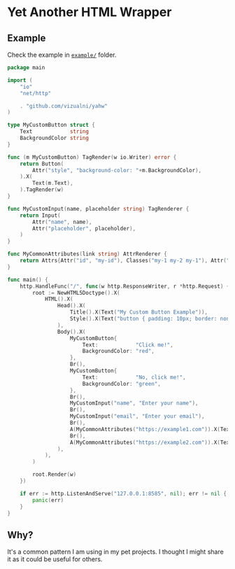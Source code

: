 # Yet Another HTML Wrapper

## Example

Check the example in [`example/`](https://github.com/Vizualni/yahw/blob/main/example/main.go) folder.

```go
package main

import (
	"io"
	"net/http"

	. "github.com/vizualni/yahw"
)

type MyCustomButton struct {
	Text            string
	BackgroundColor string
}

func (m MyCustomButton) TagRender(w io.Writer) error {
	return Button(
		Attr("style", "background-color: "+m.BackgroundColor),
	).X(
		Text(m.Text),
	).TagRender(w)
}

func MyCustomInput(name, placeholder string) TagRenderer {
	return Input(
		Attr("name", name),
		Attr("placeholder", placeholder),
	)
}

func MyCommonAttributes(link string) AttrRenderer {
	return Attrs{Attr("id", "my-id"), Classes("my-1 my-2 my-1"), Attr("href", link)}
}

func main() {
	http.HandleFunc("/", func(w http.ResponseWriter, r *http.Request) {
		root := NewHTML5Doctype().X(
			HTML().X(
				Head().X(
					Title().X(Text("My Custom Button Example")),
					Style().X(Text("button { padding: 10px; border: none; }")),
				),
				Body().X(
					MyCustomButton{
						Text:            "Click me!",
						BackgroundColor: "red",
					},
					Br(),
					MyCustomButton{
						Text:            "No, click me!",
						BackgroundColor: "green",
					},
					Br(),
					MyCustomInput("name", "Enter your name"),
					Br(),
					MyCustomInput("email", "Enter your email"),
					Br(),
					A(MyCommonAttributes("https://example1.com")).X(Text("Click me!")),
					Br(),
					A(MyCommonAttributes("https://example2.com")).X(Text("No, click me!")),
				),
			),
		)

		root.Render(w)
	})

	if err := http.ListenAndServe("127.0.0.1:8585", nil); err != nil {
		panic(err)
	}
}

```


## Why?

It's a common pattern I am using in my pet projects. I thought I might share it as it could be useful for others.
